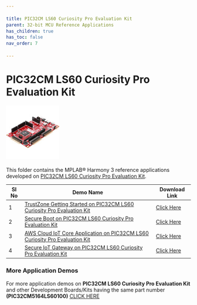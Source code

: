 ```yaml
---

title: PIC32CM LS60 Curiosity Pro Evaluation Kit
parent: 32-bit MCU Reference Applications
has_children: true
has_toc: false
nav_order: 7

---
```


# PIC32CM LS60 Curiosity Pro Evaluation Kit

<h4 align="left"> <img src = "image.jpg"> </h4>

This folder contains the MPLAB® Harmony 3 reference applications developed on [PIC32CM LS60 Curiosity Pro Evaluation Kit](https://www.microchip.com/en-us/development-tool/EV76R77A).

| SI No | Demo Name | Download Link |
| --- | --- | -- |
| 1 | [TrustZone Getting Started on PIC32CM LS60 Curiosity Pro Evaluation Kit](./pic32cm_ls60_cpro_tz_getting_started/readme.md) | [Click Here](https://github.com/Microchip-MPLAB-Harmony/reference_apps/releases/latest/download/pic32cm_ls60_cpro_tz_getting_started.zip) |
| 2 | [Secure Boot on PIC32CM LS60 Curiosity Pro Evaluation Kit](./pic32cm_ls60_cpro_secure_boot/readme.md) | [Click Here](https://github.com/Microchip-MPLAB-Harmony/reference_apps/releases/latest/download/pic32cm_ls60_cpro_secure_boot.zip) |
| 3 | [AWS Cloud IoT Core Application on PIC32CM LS60 Curiosity Pro Evaluation Kit](./pic32cm_ls60_aws_iot_core/readme.md) | [Click Here](https://github.com/Microchip-MPLAB-Harmony/reference_apps/releases/latest/download/pic32cm_ls60_aws_iot_core.zip) |
| 4 | [Secure IoT Gateway on PIC32CM LS60 Curiosity Pro Evaluation Kit](./pic32cm_ls60_secure_iot_gateway/readme.md) | [Click Here](https://github.com/Microchip-MPLAB-Harmony/reference_apps/releases/latest/download/pic32cm_ls60_secure_iot_gateway.zip) | 

### More Application Demos

For more application demos on **PIC32CM LS60 Curiosity Pro Evaluation Kit** and other Development Boards/Kits having the same part number **(PIC32CM5164LS60100)** <a href="https://mplab-discover.microchip.com/v1/itemtype/com.microchip.ide.project?s0=PIC32CM5164LS60100" target="_blank"> CLICK HERE </a>
